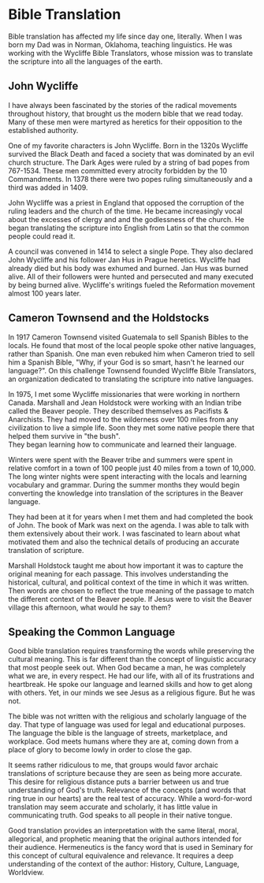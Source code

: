 # Bible Translation

Bible translation has affected my life since day one, literally.  When I was
born my Dad was in Norman, Oklahoma, teaching linguistics.  He was working with
the Wycliffe Bible Translators, whose mission was to translate the scripture into
all the languages of the earth.


## John Wycliffe

I have always been fascinated by the stories of the radical movements throughout
history, that brought us the modern bible that we read today.  Many of these men
were
martyred as heretics for their opposition to the established authority.  

One of my favorite characters is John Wycliffe.  Born in the 1320s Wycliffe
survived the Black Death and faced a society that was dominated by an evil
church structure. The Dark Ages were ruled by a string of bad popes from
767-1534.  These men committed every atrocity forbidden by the 10 Commandments. 
In 1378 there were two popes ruling simultaneously and a third was added in
1409.

John Wycliffe was a priest in England that opposed the corruption of the ruling
leaders and the church of the time.  He became increasingly vocal about the
excesses of clergy and and the godlessness of the church.  He began translating
the scripture into English from Latin so that the common people could read it.

A council was convened in 1414 to select a single Pope.  They also declared John
Wycliffe and his follower Jan Hus in Prague heretics. Wycliffe had already died
but his body was exhumed and burned. Jan Hus was burned alive. All of their
followers were hunted and persecuted and many executed by being burned alive. 
Wycliffe's writings fueled the Reformation movement almost 100 years later.


## Cameron Townsend and the Holdstocks

In 1917 Cameron Townsend visited Guatemala to sell Spanish Bibles to the locals.
He found that most of the local people spoke  other native languages, rather than
Spanish. One
man even rebuked him when Cameron tried to sell him a Spanish Bible, "Why, if
your God is so smart, hasn't he  learned our language?".  On this challenge
Townsend founded Wycliffe Bible Translators, an organization dedicated to
translating the scripture into native languages.

In 1975, I met some Wycliffe missionaries that were working in northern Canada. 
Marshall and Jean Holdstock were working with an Indian tribe called the Beaver
people.  They described themselves as Pacifists & Anarchists.  They had moved to
the wilderness over 100 miles from any civilization to live a simple life.
Soon they met some native people there that helped them survive in "the bush".   
They began learning how to
communicate and learned their language. 

Winters were spent with the Beaver tribe and summers were spent in relative
comfort in a town of 100 people just 40 miles from a town of 10,000.  The long
winter nights were spent interacting with the locals and learning vocabulary and
grammar.  During the summer months they would begin converting the knowledge
into translation of the scriptures in the Beaver language.  

They had been at it for years when I met them and had completed the book of
John.  The book of Mark was next on the agenda.  I was able to talk with them
extensively about their work.  I was fascinated to learn about what motivated
them and also the technical details of producing an accurate translation of
scripture.

Marshall Holdstock taught me about how important it was to capture the original
meaning for each passage.  This involves understanding the historical, cultural,
and political context of the time in which it was written.  Then words are
chosen to reflect the true meaning of the passage to match the different context
of the Beaver people.  If Jesus were to visit the Beaver village this afternoon,
what would he say to them?


## Speaking the Common Language

Good bible translation requires transforming the words while preserving the
cultural meaning.
This is far different than the concept of linguistic accuracy that most people
seek out.   When God became a man, he was completely what we are, in every
respect.  He had our life, with all of its frustrations and heartbreak.  He spoke
our language and learned skills and how to get along with others.  Yet, in our
minds we see Jesus as a religious figure. But he was not.

The bible was not written with the religious and scholarly language of the day. 
That type of language was used for legal and educational purposes.  The language
the bible is the language of streets, marketplace, and workplace. God meets
humans where they are at, coming down from a place of glory to become lowly in
order to close the gap.

It seems rather ridiculous to me, that groups would favor archaic translations of
scripture because they are seen as being more accurate.  This desire for
religious distance puts a barrier between us and true understanding of God's
truth.  Relevance of the concepts (and words that ring true in our hearts) are the
real test of accuracy.  While a word-for-word translation may seem accurate and
scholarly, it has little value in communicating truth.  God speaks to all people
in their native tongue.

Good translation provides an interpretation with the same literal, moral,
allegorical, and prophetic meaning that the original authors intended for their
audience. Hermeneutics is the fancy word that is used in Seminary for this
concept of cultural equivalence and relevance. It requires a deep understanding
of the context of the author:  History, Culture, Language, Worldview.
